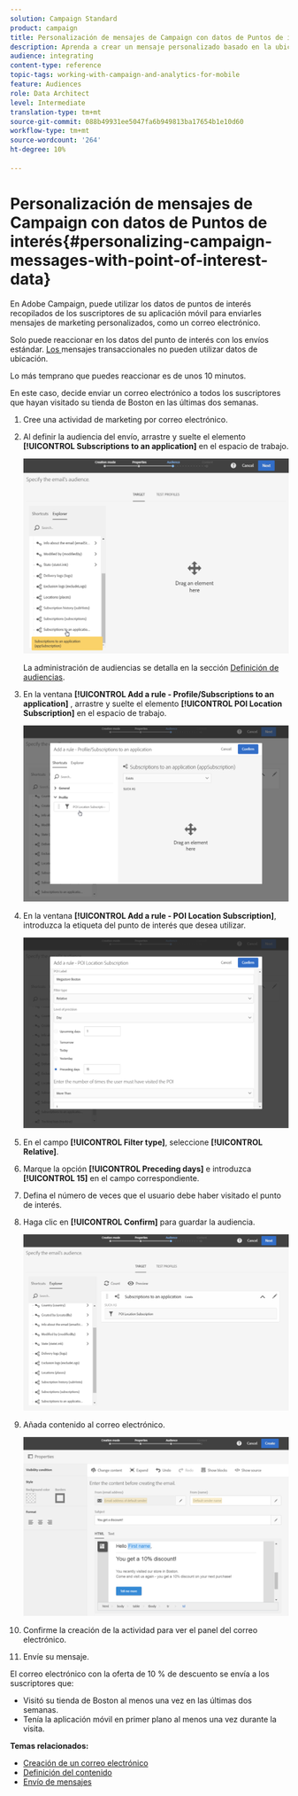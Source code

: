 ```yaml
---
solution: Campaign Standard
product: campaign
title: Personalización de mensajes de Campaign con datos de Puntos de interés
description: Aprenda a crear un mensaje personalizado basado en la ubicación de los suscriptores con la integración de datos del punto de interés .
audience: integrating
content-type: reference
topic-tags: working-with-campaign-and-analytics-for-mobile
feature: Audiences
role: Data Architect
level: Intermediate
translation-type: tm+mt
source-git-commit: 088b49931ee5047fa6b949813ba17654b1e10d60
workflow-type: tm+mt
source-wordcount: '264'
ht-degree: 10%

---
```



# Personalización de mensajes de Campaign con datos de Puntos de interés{#personalizing-campaign-messages-with-point-of-interest-data}

En Adobe Campaign, puede utilizar los datos de puntos de interés recopilados de los suscriptores de su aplicación móvil para enviarles mensajes de marketing personalizados, como un correo electrónico.

Solo puede reaccionar en los datos del punto de interés con los envíos estándar. [Los ](../../channels/using/getting-started-with-transactional-msg.md) mensajes transaccionales no pueden utilizar datos de ubicación.

Lo más temprano que puedes reaccionar es de unos 10 minutos.

En este caso, decide enviar un correo electrónico a todos los suscriptores que hayan visitado su tienda de Boston en las últimas dos semanas.

1. Cree una actividad de marketing por correo electrónico.
1. Al definir la audiencia del envío, arrastre y suelte el elemento **[!UICONTROL Subscriptions to an application]** en el espacio de trabajo.

   ![](assets/poi_subscriptions_app.png)

   La administración de audiencias se detalla en la sección [Definición de audiencias](../../audiences/using/creating-audiences.md).

1. En la ventana **[!UICONTROL Add a rule - Profile/Subscriptions to an application]** , arrastre y suelte el elemento **[!UICONTROL POI Location Subscription]** en el espacio de trabajo.

   ![](assets/poi_add_rule_profile_subscription.png)

1. En la ventana **[!UICONTROL Add a rule - POI Location Subscription]**, introduzca la etiqueta del punto de interés que desea utilizar.

   ![](assets/poi_location_subscription.png)

1. En el campo **[!UICONTROL Filter type]**, seleccione **[!UICONTROL Relative]**.
1. Marque la opción **[!UICONTROL Preceding days]** e introduzca **[!UICONTROL 15]** en el campo correspondiente.
1. Defina el número de veces que el usuario debe haber visitado el punto de interés.
1. Haga clic en **[!UICONTROL Confirm]** para guardar la audiencia.

   ![](assets/poi_subscriptions_app_audience_defined.png)

1. Añada contenido al correo electrónico.

   ![](assets/poi_email_content.png)

1. Confirme la creación de la actividad para ver el panel del correo electrónico.
1. Envíe su mensaje.

El correo electrónico con la oferta de 10 % de descuento se envía a los suscriptores que:

* Visitó su tienda de Boston al menos una vez en las últimas dos semanas.
* Tenía la aplicación móvil en primer plano al menos una vez durante la visita.

**Temas relacionados:**

* [Creación de un correo electrónico](../../channels/using/creating-an-email.md)
* [Definición del contenido](../../designing/using/personalization.md#example-email-personalization)
* [Envío de mensajes](../../sending/using/confirming-the-send.md)

